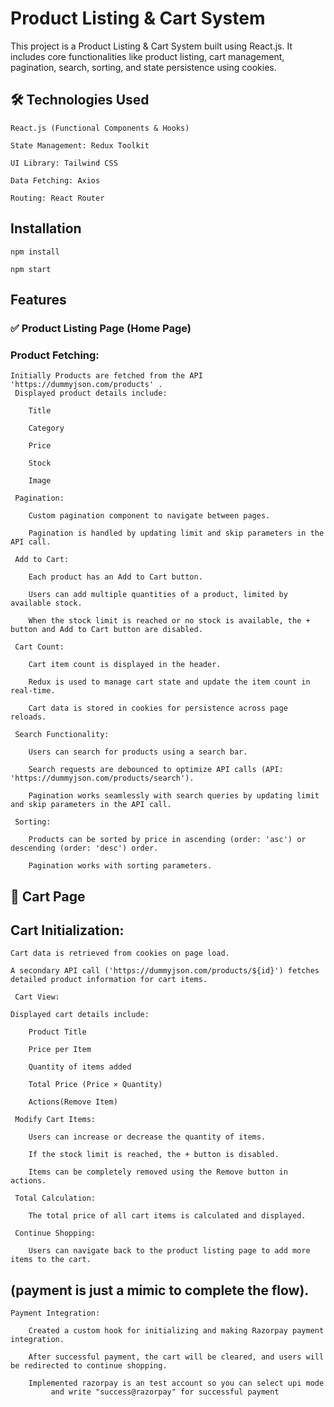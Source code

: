 # Product Listing & Cart System

This project is a Product Listing & Cart System built using React.js. It includes core functionalities like product listing, cart management, pagination, search, sorting, and state persistence using cookies.

## 🛠️ Technologies Used

    React.js (Functional Components & Hooks)

    State Management: Redux Toolkit

    UI Library: Tailwind CSS

    Data Fetching: Axios

    Routing: React Router

## Installation

    npm install

    npm start

## Features

### ✅ Product Listing Page (Home Page)

### Product Fetching:

    Initially Products are fetched from the API 'https://dummyjson.com/products' .
     Displayed product details include:

        Title

        Category

        Price

        Stock

        Image

     Pagination:

        Custom pagination component to navigate between pages.

        Pagination is handled by updating limit and skip parameters in the API call.

     Add to Cart:

        Each product has an Add to Cart button.

        Users can add multiple quantities of a product, limited by available stock.

        When the stock limit is reached or no stock is available, the + button and Add to Cart button are disabled.

     Cart Count:

        Cart item count is displayed in the header.

        Redux is used to manage cart state and update the item count in real-time.

        Cart data is stored in cookies for persistence across page reloads.

     Search Functionality:

        Users can search for products using a search bar.

        Search requests are debounced to optimize API calls (API: 'https://dummyjson.com/products/search').

        Pagination works seamlessly with search queries by updating limit and skip parameters in the API call.

     Sorting:

        Products can be sorted by price in ascending (order: 'asc') or descending (order: 'desc') order.

        Pagination works with sorting parameters.
        
## 🛒 Cart Page

 ## Cart Initialization:

    Cart data is retrieved from cookies on page load.

    A secondary API call ('https://dummyjson.com/products/${id}') fetches detailed product information for cart items.

     Cart View:

    Displayed cart details include:

        Product Title

        Price per Item

        Quantity of items added

        Total Price (Price × Quantity)
        
        Actions(Remove Item)

     Modify Cart Items:

        Users can increase or decrease the quantity of items.

        If the stock limit is reached, the + button is disabled.

        Items can be completely removed using the Remove button in actions.

     Total Calculation:

        The total price of all cart items is calculated and displayed.

     Continue Shopping:

        Users can navigate back to the product listing page to add more items to the cart.

## (payment is just a mimic to complete the flow).    

    Payment Integration:

        Created a custom hook for initializing and making Razorpay payment integration.

        After successful payment, the cart will be cleared, and users will be redirected to continue shopping.

        Implemented razorpay is an test account so you can select upi mode
             and write "success@razorpay" for successful payment
        

